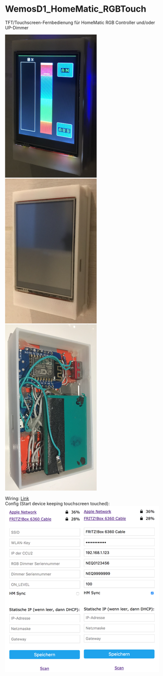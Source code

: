 # WemosD1_HomeMatic_RGBTouch
TFT/Touchscreen-Fernbedienung für HomeMatic RGB Controller und/oder UP-Dimmer<br>

<img src="https://github.com/jp112sdl/WemosD1_HomeMatic_RGBTouch/blob/master/Images/sample2.jpg" width=300>
<img src="https://github.com/jp112sdl/WemosD1_HomeMatic_RGBTouch/blob/master/Images/sample1.jpg" width=300>
<img src="https://github.com/jp112sdl/WemosD1_HomeMatic_RGBTouch/blob/master/Images/sample3.jpg" width=300>


Wiring: [Link](http://usemodj.com/2016/03/21/esp8266-display-2-8-inch-touch-lcd-with-wemos-d1-mini-board/)<br>
Config (Start device keeping touchscreen touched):
![wificonfig](Images/wifi_config.png)
